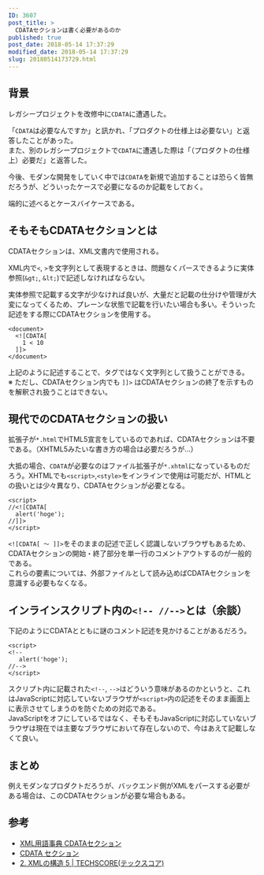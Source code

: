 ```yaml
---
ID: 3607
post_title: >
  CDATAセクションは書く必要があるのか
published: true
post_date: 2018-05-14 17:37:29
modified_date: 2018-05-14 17:37:29
slug: 20180514173729.html
---
```

<h2>背景</h2>
<p>レガシープロジェクトを改修中に<code>CDATA</code>に遭遇した。</p>
<p>「<code>CDATA</code>は必要なんですか」と訊かれ、「プロダクトの仕様上は必要ない」と返答したことがあった。<br />
また、別のレガシープロジェクトで<code>CDATA</code>に遭遇した際は「（プロダクトの仕様上）必要だ」と返答した。</p>
<p>今後、モダンな開発をしていく中では<code>CDATA</code>を新規で追加することは恐らく皆無だろうが、どういったケースで必要になるのか記載をしておく。</p>
<p>端的に述べるとケースバイケースである。</p>
<p><!--more--></p>
<h2>そもそもCDATAセクションとは</h2>
<p>CDATAセクションは、XML文書内で使用される。</p>
<p>XML内で<code>&lt;</code>, <code>&gt;</code>を文字列として表現するときは、問題なくパースできるように実体参照(<code>&amp;gt;</code>, <code>&amp;lt;</code>)で記述しなければならない。</p>
<p>実体参照で記載する文字が少なければ良いが、大量だと記載の仕分けや管理が大変になってくるため、プレーンな状態で記載を行いたい場合も多い。そういった記述をする際にCDATAセクションを使用する。</p>
<pre><code class="language-html">&lt;document&gt;
  &lt;![CDATA[
    1 &lt; 10
  ]]&gt;
&lt;/document&gt;
</code></pre>
<p>上記のように記述することで、タグではなく文字列として扱うことができる。<br />
※ ただし、CDATAセクション内でも <code>]]&gt;</code> はCDATAセクションの終了を示すものを解釈され扱うことはできない。</p>
<h2>現代でのCDATAセクションの扱い</h2>
<p>拡張子が<code>*.html</code>でHTML5宣言をしているのであれば、CDATAセクションは不要である。（XHTML5みたいな書き方の場合は必要だろうが…）</p>
<p>大抵の場合、<code>CDATA</code>が必要なのはファイル拡張子が<code>*.xhtml</code>になっているものだろう。XHTMLでも<code>&lt;script&gt;</code>,<code>&lt;style&gt;</code>をインラインで使用は可能だが、HTMLとの扱いとは少々異なり、CDATAセクションが必要となる。</p>
<pre><code class="language-html">&lt;script&gt;
//&lt;![CDATA[
  alert('hoge');
//]]&gt;
&lt;/script&gt;
</code></pre>
<p><code>&lt;![CDATA[ 〜 ]]&gt;</code>をそのままの記述で正しく認識しないブラウザもあるため、CDATAセクションの開始・終了部分を単一行のコメントアウトするのが一般的である。<br />
これらの要素については、外部ファイルとして読み込めばCDATAセクションを意識する必要もなくなる。</p>
<h2>インラインスクリプト内の<code>&lt;!-- //--&gt;</code>とは（余談）</h2>
<p>下記のようにCDATAとともに謎のコメント記述を見かけることがあるだろう。</p>
<pre><code class="language-html">&lt;script&gt;
&lt;!--
   alert('hoge');
//--&gt;
&lt;/script&gt;
</code></pre>
<p>スクリプト内に記載された<code>&lt;!--</code>, <code>--&gt;</code>はどういう意味があるのかというと、これはJavaScriptに対応していないブラウザが<code>&lt;script&gt;</code>内の記述をそのまま画面上に表示させてしまうのを防ぐための対応である。<br />
JavaScriptをオフにしているではなく、そもそもJavaScriptに対応していないブラウザは現在では主要なブラウザにおいて存在しないので、今はあえて記載しなくて良い。</p>
<h2>まとめ</h2>
<p>例えモダンなプロダクトだろうが、バックエンド側がXMLをパースする必要がある場合は、このCDATAセクションが必要な場合もある。</p>
<h2>参考</h2>
<ul>
<li><a href="http://www.atmarkit.co.jp/aig/01xml/cdata.html">XML用語事典 CDATAセクション</a></li>
<li><a href="http://wisdom.sakura.ne.jp/web/xml/xml/xml7.html">CDATA セクション</a></li>
<li><a href="http://www.techscore.com/tech/XML/Basic/Basic2/2_3-2.html/">2. XMLの構造 5 | TECHSCORE(テックスコア)</a></li>
</ul>